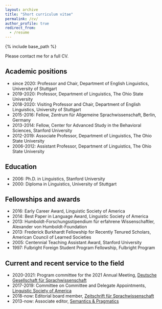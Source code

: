 ```yaml
---
layout: archive
title: "Short curriculum vitae"
permalink: /cv/
author_profile: true
redirect_from:
  - /resume
---
```


{% include base_path %}

Please contact me for a full CV.

## Academic positions

* since 2020: Professor and Chair, Department of English Linguistics, University of Stuttgart
* 2019-2020: Professor, Department of Linguistics, The Ohio State University
* 2018-2020: Visiting Professor and Chair, Department of English Linguistics, University of Stuttgart
* 2015-2016: Fellow, Zentrum für Allgemeine Sprachwissenschaft, Berlin, Germany
* 2013-2014: Fellow, Center for Advanced Study in the Behavioral Sciences, Stanford University
* 2012-2019: Associate Professor, Department of Linguistics, The Ohio State University
* 2006-2012: Assistant Professor, Department of Linguistics, The Ohio State University

## Education

* 2006: Ph.D. in Linguistics, Stanford University
* 2000: Diploma in Linguistics, University of Stuttgart

## Fellowships and awards

* 2016: Early Career Award, Linguistic Society of America
* 2014: Best Paper in Language Award, Linguistic Society of America
* 2013: Humboldt-Forschungsstipendium für erfahrene Wissenschaftler, Alexander von Humboldt-Foundation
* 2013: Frederick Burkhardt Fellowship for Recently Tenured Scholars, American Council of Learned Societies
* 2005: Centennial Teaching Assistant Award, Stanford University
* 1997: Fulbright Foreign Student Program Fellowship, Fulbright Program
  
## Current and recent service to the field

* 2020-2021: Program committee for the 2021 Annual Meeting, [Deutsche Gesellschaft für Sprachwissenschaft](https://dgfs.de/de/)
* 2017-2019: Committee on Committee and Delegate Appointments, [Linguistic Society of America](https://lsadc.org)
* 2018-now: Editorial board member, [Zeitschrift für Sprachwissenschaft](https://dgfs.de/de/inhalt/zeitschrift-zs.html)
* 2013-now: Associate editor, [Semantics & Pragmatics](https://semprag.org)


